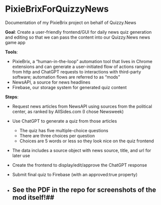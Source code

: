 # PixieBrixForQuizzyNews
Documentation of my PixieBrix project on behalf of Quizzy.News

**Goal**: Create a user-friendly frontend/GUI for daily news quiz generation and editing so that we can pass the content into our Quizzy.News news game app

**Tools**: 
+ PixieBrix, a “human-in-the-loop” automation tool that lives in Chrome extensions and can generate a user-initiated flow of actions ranging from http and ChatGPT requests to interactions with third-party software; automation flows are referred to as “mods”
+ NewsAPI, a source for news headlines
+ Firebase, our storage system for generated quiz content

**Steps**:
+ Request news articles from NewsAPI using sources from the political center, as ranked by AllSides.com (I chose Newsweek)
+ Use ChatGPT to generate a quiz from those articles
  + The quiz has five multiple-choice questions
  + There are three choices per question
  + Choices are 5 words or less so they look nice on the quiz frontend
+ The data includes a source object with news source, title, and url for later use
+ Create the frontend to display/edit/approve the ChatGPT response
+ Submit final quiz to Firebase (with an approved:true property)

+ ## See the PDF in the repo for screenshots of the mod itself!##
